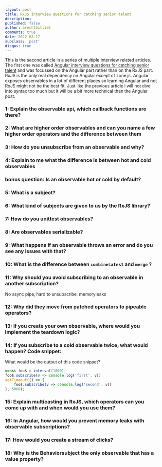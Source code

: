 ```yaml
---
layout: post
title: RxJS interview questions for catching senior talent 
description:  
published: false
author: brechtbilliet
comments: true
date: 2022-08-17
subclass: 'post'
disqus: true
---
```


This is the second article in a series of multiple interview related articles. The first one was
called [Angular interview questions for catching senior talent](https://blog.brecht.io/angular-interview-questions-for-seniors/) and was focussed
on the Angular part rather than on the RxJS part. RxJS is the only real dependency on Angular except of zone.js. 
Angular exposes observables in a lot of different places so learning Angular and not RxJS might not be the best fit.
Just like the previous article I will not dive into syntax too much but it will be a bit more technical than the Angular post.

### 1: Explain the observable api, which callback functions are there?

### 2: What are higher order observables and can you name a few higher order operators and the difference between them

### 3: How do you unsubscribe from an observable and why?

### 4: Explain to me what the difference is between hot and cold observables

### bonus question: Is an observable hot or cold by default?

### 5: What is a subject?

### 6: What kind of subjects are given to us by the RxJS library?

### 7: How do you unittest observables?

### 8: Are observables serializable?

### 9: What happens if an observable throws an error and do you see any issues with that?

### 10: What is the difference between `combineLatest`  and `merge` ?

### 11: Why should you avoid subscribing to an observable in another subscription?
No async pipe, hard to unsubscribe, memoryleaks

### 12: Why did they move from patched operators to pipeable operators?

### 13: If you create your own observable, where would you implement the teardown logic?

### 14: If you subscribe to a cold observable twice, what would happen? Code snippet:
What would be the output of this code snippet?
```typescript
const foo$ = interval(1000);
foo$.subscribe(v => console.log('first', v))
setTimeout(() => {
    foo$.subscribe(v => console.log('second', v))
}, 5000);

```
### 15: Explain multicasting in RxJS, which operators can you come up with and when would you use them?

### 16: In Angular, how would you prevent memory leaks with observable subscriptions?

### 17: How would you create a stream of clicks?

### 18: Why is the Behaviorsubject the only observable that has a value property?
